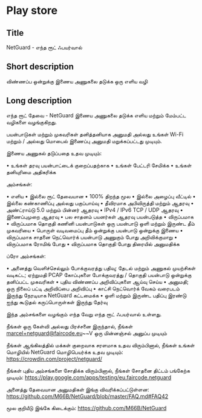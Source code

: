 Play store
==========

Title
-----
NetGuard - எந்த ரூட் ஃபயர்வால்


Short description
-----------------
விண்ணப்ப ஒன்றுக்கு இணைய அணுகலை தடுக்க ஒரு எளிய வழி


Long description
----------------
எந்த ரூட் தேவை - NetGuard இணைய அணுகலை தடுக்க எளிய மற்றும் மேம்பட்ட வழிகளை வழங்குகிறது.

பயன்பாடுகள் மற்றும் முகவரிகள் தனித்தனியாக அனுமதி அல்லது உங்கள் Wi-Fi மற்றும் / அல்லது மொபைல் இணைப்பு அனுமதி மறுக்கப்பட்டது முடியும்.

இணைய அணுகல் தடுப்பதை உதவ முடியும்:

&bull; உங்கள் தரவு பயன்பாட்டைக் குறைப்பதற்காக
&bull; உங்கள் பேட்டரி சேமிக்க
&bull; உங்கள் தனியுரிமை அதிகரிக்க

அம்சங்கள்:

&bull; எளிய
&bull; இல்லை ரூட் தேவையான
&bull; 100% திறந்த மூல 
&bull; இல்லை அழைப்பு வீட்டில்
&bull; இல்லை கண்காணிப்பு அல்லது பகுப்பாய்வு
&bull; தீவிரமாக அபிவிருத்தி மற்றும் ஆதரவு
&bull; அண்ட்ராய்டு 5.0 மற்றும் பின்னர் ஆதரவு
&bull; IPv4 / IPv6 TCP / UDP ஆதரவு
&bull; இணைப்புமுறை ஆதரவு
&bull; பல சாதனம் பயனர்கள் ஆதரவு பயன்படுத்த
&bull; விருப்பமாக
&bull; விருப்பமாக தொகுதி கணினி பயன்பாடுகள் ஒரு பயன்பாடு ஒளி மற்றும் இருண்ட தீம் முகவரியை
&bull; பொருள் வடிவமைப்பு தீம் ஒன்றுக்கு பயன்பாடு ஒன்றுக்கு இணைய
&bull; விருப்பமாக சாதனை நெட்வொர்க் பயன்பாடு அணுகும் போது அறிவிக்குமாறு 
&bull; விருப்பமாக ரோமிங் போது
&bull; விருப்பமாக தொகுதி போது திரையில் அனுமதிக்க

ப்ரோ அம்சங்கள்:

&bull; அனைத்து வெளிச்செல்லும் போக்குவரத்து பதிவு; தேடல் மற்றும் அணுகல் முயற்சிகள் வடிகட்ட; ஏற்றுமதி PCAP கோப்புகளை போக்குவரத்து / தொகுதி பயன்பாடு ஒன்றுக்கு தனிப்பட்ட முகவரிகள்
&bull; புதிய விண்ணப்ப அறிவிப்புகளை ஆய்வு செய்ய
&bull; அனுமதி; ஒரு நிலைப் பட்டி அறிவிப்பை அறிவிப்பு
&bull; காட்சி நெட்வொர்க் வேகம் வரைபடம் இருந்து நேரடியாக NetGuard கட்டமைக்க
&bull; ஒளி மற்றும் இருண்ட பதிப்பு இரண்டு ஐந்து கூடுதல் கருப்பொருள்கள் இருந்து தேர்வு

இந்த அம்சங்களை வழங்கும் எந்த வேறு எந்த ரூட் ஃபயர்வால் உள்ளது.

நீங்கள் ஒரு கேள்வி அல்லது பிரச்சனை இருந்தால், நீங்கள் marcel+netguard@faircode.eu~~V ஒரு மின்னஞ்சல் அனுப்ப முடியும்

நீங்கள் ஆங்கிலத்தில் மக்கள் குறைவாக சரளமாக உதவ விரும்பினால், நீங்கள் உங்கள் மொழியில் NetGuard மொழிபெயர்க்க உதவ முடியும்: https://crowdin.com/project/netguard/

நீங்கள் புதிய அம்சங்களை சோதிக்க விரும்பினால், நீங்கள் சோதனை திட்டம் பங்கேற்க முடியும்: https://play.google.com/apps/testing/eu.faircode.netguard

அனைத்து தேவையான அனுமதிகள் இங்கு விவரிக்கப்பட்டுள்ளன: https://github.com/M66B/NetGuard/blob/master/FAQ.md#FAQ42

மூல குறியீடு இங்கே கிடைக்கும்: https://github.com/M66B/NetGuard
